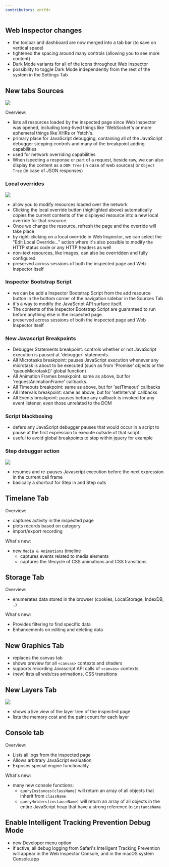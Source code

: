 ```yaml
---
contributors: zntfdr
---
```


## Web Inspector changes

- the toolbar and dashboard are now merged into a tab bar (to save on vertical space)
- tightened the spacing around many controls (allowing you to see more content)
- Dark Mode variants for all of the icons throughout Web Inspector
- possibility to toggle Dark Mode independently from the rest of the system in the Settings Tab

## New tabs Sources

![][sourcesImage]

Overview:

- lists all resources loaded by the inspected page since Web Inspector was opened, including long-lived things like 'WebSocket's or more ephemeral things like XHRs or 'fetch's.
- primary place for JavaScript debugging, containing all of the JavaScript debugger stepping controls and many of the breakpoint adding capabilities
- used for network overriding capabilities
- When ispecting a response or part of a request, beside raw, we can also display the content as a `DOM Tree` (in case of web sources) or `Object Tree` (in case of JSON responses)

### Local overrides

![][localOverridesImage]

- allow you to modify resources loaded over the network
- Clicking the local override button (highlighted above) automatically copies the current contents of the displayed resource into a new local override for that resource.
- Once we change the resource, refresh the page and the override will take place
- by right-clicking on a local override in Web Inspector, we can select the "Edit Local Override…" action where it's also possible to modify the HTTP status code or any HTTP headers as well
- non-text resources, like images, can also be overridden and fully configured
- preserved across sessions of both the inspected page and Web Inspector itself

### Inspector Bootstrap Script

- we can be add a Inspector Bootstrap Script from the add resource button in the bottom corner of the navigation sidebar in the Sources Tab
- it's a way to modify the JavaScript API surface itself. 
- The contents of the Inspector Bootstrap Script are guaranteed to run before anything else in the inspected page.
- preserved across sessions of both the inspected page and Web Inspector itself

### New Javascript Breakpoints

- Debugger Statements breakpoint: controls whether or not JavaScript execution is paused at 'debugger' statements. 
- All Microtasks breakpoint: pauses JavaScript execution whenever any microtask is about to be executed (such as from 'Promise' objects or the 'queueMicrotask()' global function)
- All Animation Frames breakpoint: same as above, but for 'requestAnimationFrame' callbacks. 
- All Timeouts breakpoint: same as above, but for 'setTimeout' callbacks
- All Intervals breakpoint: same as above, but for 'setInterval' callbacks
- All Events breakpoint: pauses before any callback is invoked for any event listener, even those unrelated to the DOM

### Script blackboxing 

- defers any JavaScript debugger pauses that would occur in a script to pause at the first expression to execute outside of that script.
- useful to avoid global breakpoints to stop within jquery for example 

### Step debugger action

![][stepImage]

- resumes and re-pauses Javascript execution before the next expression in the current call frame
- basically a shortcut for Step in and Step outs

## Timelane Tab

Overview:

- captures activity in the inspected page
- plots records based on category
- import/export recording

What's new:

- new `Media & Animations` timeline
  - captures events related to media elements
  - captures the lifecycle of CSS animations and CSS transitions

## Storage Tab

Overview:

- enumerates data stored in the browser (cookies, LocalStorage, IndexDB, ..)

What's new:

- Provides filtering to find specific data
- Enhancements on editing and deleting data

## New Graphics Tab

- replaces the canvas tab
- shows preview for all `<canvas>` contexts and shaders
- supports recording Javascript API calls of `<canvas>` contexts
- (new) lists all web/css animations, CSS transitions

## New Layers Tab

![][layersImage]

- shows a live view of the layer tree of the inspected page
- lists the memory cost and the paint count for each layer

## Console tab

Overview:

- Lists all logs from the inspected page
- Allows arbitrary JavaScript evaluation
- Exposes special engine functionality

What's new:

- many new console functions:
  - `queryInstances(className)` will return an array of all objects that inherit from `className` 
  - `queryHolders(instanceName)` will return an array of all objects in the entire JavaScript heap that have a strong reference to `instanceName`

## Enable Intelligent Tracking Prevention Debug Mode

- new Developer menu option
- if active,  all debug logging from Safari's Intelligent Tracking Prevention will appear in the Web Inspector Console, and in the macOS system Console.app

[sourcesImage]: ../../../images/notes/wwdc20/10646/sources.png
[stepImage]: ../../../images/notes/wwdc20/10646/step.png
[localOverridesImage]: ../../../images/notes/wwdc20/10646/localOverrides.png
[layersImage]: ../../../images/notes/wwdc20/10646/layers.png